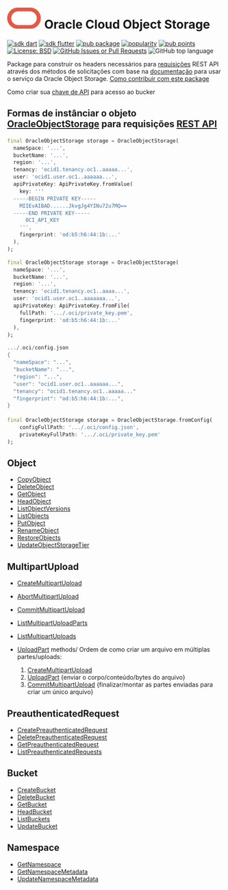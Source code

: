 # [![Oracle](https://raw.githubusercontent.com/Suebersson/oracle_object_storage/main/oracle.svg)](https://www.oracle.com/br/cloud/) Oracle Cloud Object Storage

[![sdk dart](https://img.shields.io/badge/SDK-Dart-blue.svg?color=blue)](https://dart.dev/get-dart)
[![sdk flutter](https://img.shields.io/badge/SDK-Flutter-blue.svg?color=blue)](https://docs.flutter.dev/get-started/install)
[![pub package](https://img.shields.io/pub/v/oracle_object_storage.svg?color=blue)](https://pub.dev/packages/oracle_object_storage)
[![popularity](https://img.shields.io/pub/popularity/oracle_object_storage?logo=dart&color=blue)](https://pub.dev/packages/oracle_object_storage/score)
[![pub points](https://img.shields.io/pub/points/oracle_object_storage?logo=dart&color=blue)](https://pub.dev/packages/oracle_object_storage/score)
[![License: BSD](https://img.shields.io/badge/license-BSD-blue.svg?color=blue)](https://pub.dev/packages/oracle_object_storage/license)
[![GitHub Issues or Pull Requests](https://img.shields.io/github/issues/Suebersson/oracle_object_storage?color=blue)](https://github.com/Suebersson/oracle_object_storage/issues)
![GitHub top language](https://img.shields.io/github/languages/top/Suebersson/oracle_object_storage?color=blue)


Package para construir os headers necessários para [requisições](https://docs.oracle.com/en-us/iaas/Content/API/Concepts/signingrequests.htm#Request_Signatures) REST API através dos métodos de solicitações com base na [documentação](https://docs.oracle.com/en-us/iaas/api/#/pt/objectstorage/20160918/) para usar o serviço da Oracle Object Storage. [Como contribuir com este package](https://github.com/Suebersson/oracle_object_storage/blob/main/CONTRIBUTING.md)

Como criar sua [chave de API](https://docs.oracle.com/en/learn/manage-oci-restapi/index.html#task-1-set-up-oracle-cloud-infrastructure-api-keys) para acesso ao bucker

## Formas de instânciar o objeto [OracleObjectStorage](https://docs.oracle.com/pt-br/iaas/Content/Object/Concepts/objectstorageoverview.htm) para requisições [REST API](https://docs.oracle.com/en/learn/manage-oci-restapi/index.html#introduction)

```dart
final OracleObjectStorage storage = OracleObjectStorage(
  nameSpace: '...', 
  bucketName: '...', 
  region: '...', 
  tenancy: 'ocid1.tenancy.oc1..aaaaa...', 
  user: 'ocid1.user.oc1..aaaaaa...', 
  apiPrivateKey: ApiPrivateKey.fromValue(
    key: '''
  -----BEGIN PRIVATE KEY-----
    MIIEvAIBAD......JkvgJg4YINu72u7MQ==
  -----END PRIVATE KEY-----
      OCI_API_KEY
    ''', 
    fingerprint: 'od:b5:h6:44:1b:...'
  ),
);
```

```dart
final OracleObjectStorage storage = OracleObjectStorage(
  nameSpace: '...', 
  bucketName: '...', 
  region: '...', 
  tenancy: 'ocid1.tenancy.oc1..aaaa...', 
  user: 'ocid1.user.oc1..aaaaaaa...', 
  apiPrivateKey: ApiPrivateKey.fromFile(
    fullPath: '.../.oci/private_key.pem',
    fingerprint: 'od:b5:h6:44:1b:...'
  ),
);
```

```dart
.../.oci/config.json
{
  "nameSpace": "...",
  "bucketName": "...",
  "region": "...",
  "user": "ocid1.user.oc1..aaaaaa...",
  "tenancy": "ocid1.tenancy.oc1..aaaaa..."
  "fingerprint": "od:b5:h6:44:1b:...",
}

final OracleObjectStorage storage = OracleObjectStorage.fromConfig(
    configFullPath: '.../.oci/config.json',
    privateKeyFullPath: '.../.oci/private_key.pem'
);
```

## Object
- [CopyObject](https://github.com/Suebersson/oracle_object_storage/blob/main/lib/src/services/object/src/methods/copy_object.md)
- [DeleteObject](https://github.com/Suebersson/oracle_object_storage/blob/main/lib/src/services/object/src/methods/delete_object.md)
- [GetObject](https://github.com/Suebersson/oracle_object_storage/blob/main/lib/src/services/object/src/methods/get_object.md)
- [HeadObject](https://github.com/Suebersson/oracle_object_storage/blob/main/lib/src/services/object/src/methods/head_object.md)
- [ListObjectVersions](https://github.com/Suebersson/oracle_object_storage/blob/main/lib/src/services/object/src/methods/list_object_versions.md)
- [ListObjects](https://github.com/Suebersson/oracle_object_storage/blob/main/lib/src/services/object/src/methods/list_objects.md)
- [PutObject](https://github.com/Suebersson/oracle_object_storage/blob/main/lib/src/services/object/src/methods/put_object.md)
- [RenameObject](https://github.com/Suebersson/oracle_object_storage/blob/main/lib/src/services/object/src/methods/rename_object.md)
- [RestoreObjects](https://github.com/Suebersson/oracle_object_storage/blob/main/lib/src/services/object/src/methods/restore_objects.md)
- [UpdateObjectStorageTier](https://github.com/Suebersson/oracle_object_storage/blob/main/lib/src/services/object/src/methods/update_object_storage_tier.md)


## MultipartUpload
- [CreateMultipartUpload](https://github.com/Suebersson/oracle_object_storage/blob/main/lib/src/services/multipart_upload/src/methods/create_multipart_upload.md)
- [AbortMultipartUpload](https://github.com/Suebersson/oracle_object_storage/blob/main/lib/src/services/multipart_upload/src/methods/abort_multipart_upload.md)
- [CommitMultipartUpload](https://github.com/Suebersson/oracle_object_storage/blob/main/lib/src/services/multipart_upload/src/methods/commit_multipart_upload.md)
- [ListMultipartUploadParts](https://github.com/Suebersson/oracle_object_storage/blob/main/lib/src/services/multipart_upload/src/methods/list_multipart_upload_parts.md)
- [ListMultipartUploads](https://github.com/Suebersson/oracle_object_storage/blob/main/lib/src/services/multipart_upload/src/methods/list_multipart_uploads.md)
- [UploadPart](https://github.com/Suebersson/oracle_object_storage/blob/main/lib/src/services/multipart_upload/src/methods/upload_part.md)
methods/
Ordem de como criar um arquivo em múltiplas partes/uploads:

  1. [CreateMultipartUpload](https://github.com/Suebersson/oracle_object_storage/blob/main/lib/src/services/multipart_upload/src/methods/create_multipart_upload.md)
  2. [UploadPart](https://github.com/Suebersson/oracle_object_storage/blob/main/lib/src/services/multipart_upload/src/methods/upload_part.md) {enviar o corpo/conteúdo/bytes do arquivo}
  3. [CommitMultipartUpload](https://github.com/Suebersson/oracle_object_storage/blob/main/lib/src/services/multipart_upload/src/methods/commit_multipart_upload.md) {finalizar/montar as partes enviadas para criar um único arquivo}


## PreauthenticatedRequest
  - [CreatePreauthenticatedRequest](https://github.com/Suebersson/oracle_object_storage/blob/main/lib/src/services/preauthenticated_request/src/methods/create_preauthenticated_request.md)
  - [DeletePreauthenticatedRequest](https://github.com/Suebersson/oracle_object_storage/blob/main/lib/src/services/preauthenticated_request/src/methods/delete_preauthenticated_request.md)
  - [GetPreauthenticatedRequest](https://github.com/Suebersson/oracle_object_storage/blob/main/lib/src/services/preauthenticated_request/src/methods/get_preauthenticated_request.md)
  - [ListPreauthenticatedRequests](https://github.com/Suebersson/oracle_object_storage/blob/main/lib/src/services/preauthenticated_request/src/methods/list_preauthenticated_requests.md)


## Bucket
  - [CreateBucket](https://github.com/Suebersson/oracle_object_storage/blob/main/lib/src/services/bucket/src/methods/create_bucket.md)
  - [DeleteBucket](https://github.com/Suebersson/oracle_object_storage/blob/main/lib/src/services/bucket/src/methods/delete_bucket.md)
  - [GetBucket](https://github.com/Suebersson/oracle_object_storage/blob/main/lib/src/services/bucket/src/methods/get_bucket.md)
  - [HeadBucket](https://github.com/Suebersson/oracle_object_storage/blob/main/lib/src/services/bucket/src/methods/head_bucket.md)
  - [ListBuckets](https://github.com/Suebersson/oracle_object_storage/blob/main/lib/src/services/bucket/src/methods/list_buckets.md)
  - [UpdateBucket](https://github.com/Suebersson/oracle_object_storage/blob/main/lib/src/services/bucket/src/methods/update_bucket.md)


## Namespace
  - [GetNamespace](https://github.com/Suebersson/oracle_object_storage/blob/main/lib/src/services/namespace/src/methods/get_namespace.md)
  - [GetNamespaceMetadata](https://github.com/Suebersson/oracle_object_storage/blob/main/lib/src/services/namespace/src/methods/get_namespace_metadata.md)
  - [UpdateNamespaceMetadata](https://github.com/Suebersson/oracle_object_storage/blob/main/lib/src/services/namespace/src/methods/update_namespace_metadata.md)